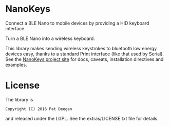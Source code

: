 # NanoKeys
Connect a BLE Nano to mobile devices by providing a HID keyboard interface

Turn a BLE Nano into a wireless keyboard.

This library makes sending wireless keystrokes to bluetooth low energy devices easy, thanks to a standard Print interface (like that used by Serial).
See the [NanoKeys project site](http://flyingcarsandstuff.com/projects/NanoKeys/) for docs, caveats, installation directives and examples.


# License

The library is

	Copyright (C) 2016 Pat Deegan

and released under the LGPL.  See the extras/LICENSE.txt file for details.


